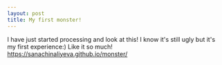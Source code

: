 ```yaml
---
layout: post
title: My first monster!
---
```

I have just started processing and look at this! I know it's still ugly but it's my first experience:) Like it so much!
https://sanachinaliyeva.github.io/monster/
